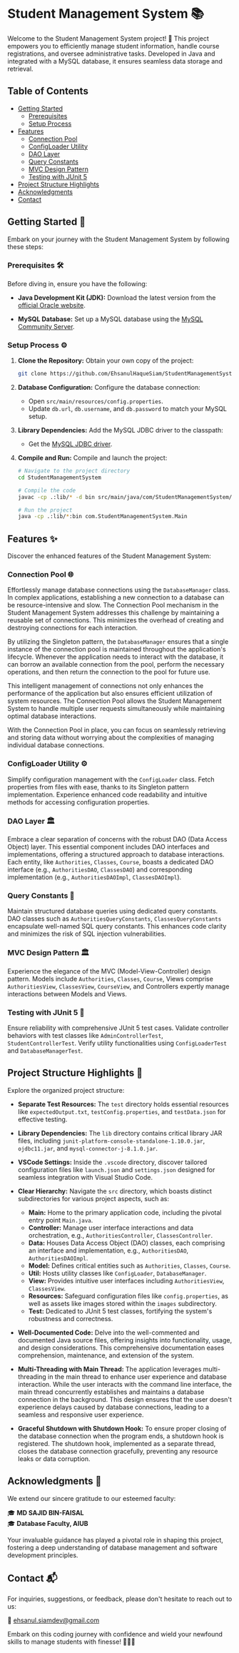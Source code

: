 # Student Management System 📚

Welcome to the Student Management System project! 🚀 This project empowers you to efficiently manage student information, handle course registrations, and oversee administrative tasks. Developed in Java and integrated with a MySQL database, it ensures seamless data storage and retrieval.

## Table of Contents

- [Getting Started](#getting-started-)
  - [Prerequisites](#prerequisites-%EF%B8%8F)
  - [Setup Process](#setup-process-%EF%B8%8F)
- [Features](#features-)
  - [Connection Pool](#connection-pool-)
  - [ConfigLoader Utility](#configloader-utility-%EF%B8%8F)
  - [DAO Layer](#dao-layer-%EF%B8%8F)
  - [Query Constants](#query-constants-)
  - [MVC Design Pattern](#mvc-design-pattern-%EF%B8%8F)
  - [Testing with JUnit 5](#testing-with-junit-5-)
- [Project Structure Highlights](#project-structure-highlights-)
- [Acknowledgments](#acknowledgments-)
- [Contact](#contact-)

## Getting Started 🏁

Embark on your journey with the Student Management System by following these steps:

### Prerequisites 🛠️

Before diving in, ensure you have the following:

- **Java Development Kit (JDK):** Download the latest version from the [official Oracle website](https://www.oracle.com/java/technologies/javase-jdk11-downloads.html).

- **MySQL Database:** Set up a MySQL database using the [MySQL Community Server](https://dev.mysql.com/downloads/installer/).

### Setup Process ⚙️

1. **Clone the Repository:** Obtain your own copy of the project:

   ```sh
   git clone https://github.com/EhsanulHaqueSiam/StudentManagementSystem.git
   ```

2. **Database Configuration:** Configure the database connection:

   - Open `src/main/resources/config.properties`.
   - Update `db.url`, `db.username`, and `db.password` to match your MySQL setup.

3. **Library Dependencies:** Add the MySQL JDBC driver to the classpath:

   - Get the [MySQL JDBC driver](https://dev.mysql.com/downloads/connector/j/).

4. **Compile and Run:** Compile and launch the project:

   ```sh
   # Navigate to the project directory
   cd StudentManagementSystem

   # Compile the code
   javac -cp .:lib/* -d bin src/main/java/com/StudentManagementSystem/Main.java

   # Run the project
   java -cp .:lib/*:bin com.StudentManagementSystem.Main
   ```

## Features ✨

Discover the enhanced features of the Student Management System:

### Connection Pool 🌐

Effortlessly manage database connections using the `DatabaseManager` class. In complex applications, establishing a new connection to a database can be resource-intensive and slow. The Connection Pool mechanism in the Student Management System addresses this challenge by maintaining a reusable set of connections. This minimizes the overhead of creating and destroying connections for each interaction.

By utilizing the Singleton pattern, the `DatabaseManager` ensures that a single instance of the connection pool is maintained throughout the application's lifecycle. Whenever the application needs to interact with the database, it can borrow an available connection from the pool, perform the necessary operations, and then return the connection to the pool for future use.

This intelligent management of connections not only enhances the performance of the application but also ensures efficient utilization of system resources. The Connection Pool allows the Student Management System to handle multiple user requests simultaneously while maintaining optimal database interactions.

With the Connection Pool in place, you can focus on seamlessly retrieving and storing data without worrying about the complexities of managing individual database connections.

### ConfigLoader Utility ⚙️

Simplify configuration management with the `ConfigLoader` class. Fetch properties from files with ease, thanks to its Singleton pattern implementation. Experience enhanced code readability and intuitive methods for accessing configuration properties.

### DAO Layer 🏛️

Embrace a clear separation of concerns with the robust DAO (Data Access Object) layer. This essential component includes DAO interfaces and implementations, offering a structured approach to database interactions. Each entity, like `Authorities`, `Classes`, `Course`, boasts a dedicated DAO interface (e.g., `AuthoritiesDAO`, `ClassesDAO`) and corresponding implementation (e.g., `AuthoritiesDAOImpl`, `ClassesDAOImpl`).

### Query Constants 📜

Maintain structured database queries using dedicated query constants. DAO classes such as `AuthoritiesQueryConstants`, `ClassesQueryConstants` encapsulate well-named SQL query constants. This enhances code clarity and minimizes the risk of SQL injection vulnerabilities.

### MVC Design Pattern 🏛️

Experience the elegance of the MVC (Model-View-Controller) design pattern. Models include `Authorities`, `Classes`, `Course`, Views comprise `AuthoritiesView`, `ClassesView`, `CourseView`, and Controllers expertly manage interactions between Models and Views.

### Testing with JUnit 5 🧪

Ensure reliability with comprehensive JUnit 5 test cases. Validate controller behaviors with test classes like `AdminControllerTest`, `StudentControllerTest`. Verify utility functionalities using `ConfigLoaderTest` and `DatabaseManagerTest`.

## Project Structure Highlights 🌟

Explore the organized project structure:

- **Separate Test Resources:** The `test` directory holds essential resources like `expectedOutput.txt`, `testConfig.properties`, and `testData.json` for effective testing.

- **Library Dependencies:** The `lib` directory contains critical library JAR files, including `junit-platform-console-standalone-1.10.0.jar`, `ojdbc11.jar`, and `mysql-connector-j-8.1.0.jar`.

- **VSCode Settings:** Inside the `.vscode` directory, discover tailored configuration files like `launch.json` and `settings.json` designed for seamless integration with Visual Studio Code.

- **Clear Hierarchy:** Navigate the `src` directory, which boasts distinct subdirectories for various project aspects, such as:

  - **Main:** Home to the primary application code, including the pivotal entry point `Main.java`.
  - **Controller:** Manage user interface interactions and data orchestration, e.g., `AuthoritiesController`, `ClassesController`.
  - **Data:** Houses Data Access Object (DAO) classes, each comprising an interface and implementation, e.g., `AuthoritiesDAO`, `AuthoritiesDAOImpl`.
  - **Model:** Defines critical entities such as `Authorities`, `Classes`, `Course`.
  - **Util:** Hosts utility classes like `ConfigLoader`, `DatabaseManager`.
  - **View:** Provides intuitive user interfaces including `AuthoritiesView`, `ClassesView`.
  - **Resources:** Safeguard configuration files like `config.properties`, as well as assets like images stored within the `images` subdirectory.
  - **Test:** Dedicated to JUnit 5 test classes, fortifying the system's robustness and correctness.

- **Well-Documented Code:** Delve into the well-commented and documented Java source files, offering insights into functionality, usage, and design considerations. This comprehensive documentation eases comprehension, maintenance, and extension of the system.
  
- **Multi-Threading with Main Thread:** The application leverages multi-threading in the main thread to enhance user experience and database interaction. While the user interacts with the command line interface, the main thread concurrently establishes and maintains a database connection in the background. This design ensures that the user doesn't experience delays caused by database connections, leading to a seamless and responsive user experience.

- **Graceful Shutdown with Shutdown Hook:** To ensure proper closing of the database connection when the program ends, a shutdown hook is registered. The shutdown hook, implemented as a separate thread, closes the database connection gracefully, preventing any resource leaks or data corruption.

## Acknowledgments 🙏

We extend our sincere gratitude to our esteemed faculty:

🎓 **MD SAJID BIN-FAISAL**<br>
🎓 **Database Faculty, AIUB**

Your invaluable guidance has played a pivotal role in shaping this project, fostering a deep understanding of database management and software development principles.

## Contact 📬

For inquiries, suggestions, or feedback, please don't hesitate to reach out to us:

📧 [ehsanul.siamdev@gmail.com](mailto:ehsanul.siamdev@gmail.com)

Embark on this coding journey with confidence and wield your newfound skills to manage students with finesse! 🧙‍♂️✨
